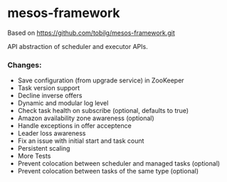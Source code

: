 # mesos-framework

Based on https://github.com/tobilg/mesos-framework.git

API abstraction of scheduler and executor APIs.

### Changes:

- Save configuration (from upgrade service) in ZooKeeper
- Task version support
- Decline inverse offers
- Dynamic and modular log level
- Check task health on subscribe (optional, defaults to true)
- Amazon availability zone awareness (optional)
- Handle exceptions in offer acceptence
- Leader loss awareness
- Fix an issue with initial start and task count
- Persistent scaling
- More Tests
- Prevent colocation between scheduler and managed tasks (optional)
- Prevent colocation between tasks of the same type (optional)
